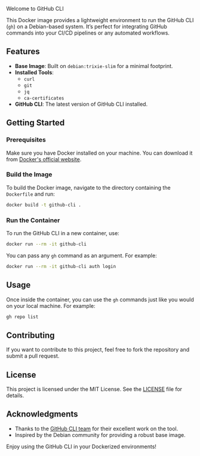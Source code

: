 Welcome to GitHub CLI

This Docker image provides a lightweight environment to run the GitHub CLI (`gh`) on a Debian-based system. It’s perfect for integrating GitHub commands into your CI/CD pipelines or any automated workflows.

## Features

- **Base Image**: Built on `debian:trixie-slim` for a minimal footprint.
- **Installed Tools**: 
  - `curl`
  - `git`
  - `jq`
  - `ca-certificates`
- **GitHub CLI**: The latest version of GitHub CLI installed.

## Getting Started

### Prerequisites

Make sure you have Docker installed on your machine. You can download it from [Docker's official website](https://www.docker.com/get-started).

### Build the Image

To build the Docker image, navigate to the directory containing the `Dockerfile` and run:

```bash
docker build -t github-cli .
```

### Run the Container

To run the GitHub CLI in a new container, use:

```bash
docker run --rm -it github-cli
```

You can pass any `gh` command as an argument. For example:

```bash
docker run --rm -it github-cli auth login
```

## Usage

Once inside the container, you can use the `gh` commands just like you would on your local machine. For example:

```bash
gh repo list
```

## Contributing

If you want to contribute to this project, feel free to fork the repository and submit a pull request.

## License

This project is licensed under the MIT License. See the [LICENSE](LICENSE) file for details.

## Acknowledgments

- Thanks to the [GitHub CLI team](https://github.com/cli/cli) for their excellent work on the tool.
- Inspired by the Debian community for providing a robust base image.

Enjoy using the GitHub CLI in your Dockerized environments!